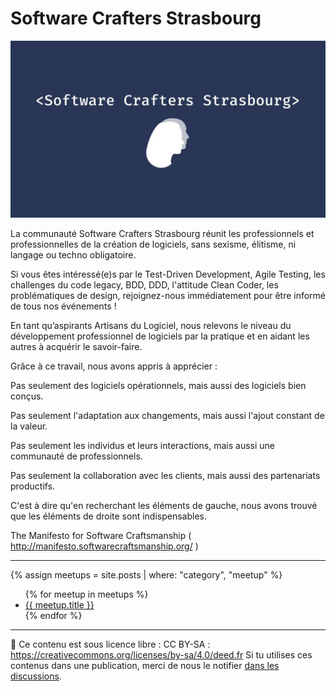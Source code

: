 # Software Crafters Strasbourg

![Logo du Software Crafters Strasbourg](swcraftsxb-logo-grand.jpeg)

La communauté Software Crafters Strasbourg réunit les professionnels et professionnelles de la création de logiciels, sans sexisme, élitisme, ni langage ou techno obligatoire.

Si vous êtes intéressé(e)s par le Test-Driven Development, Agile Testing, les challenges du code legacy, BDD, DDD, l'attitude Clean Coder, les problématiques de design, rejoignez-nous immédiatement pour être informé de tous nos événements !

En tant qu’aspirants Artisans du Logiciel, nous relevons le niveau du développement professionnel de logiciels par la pratique et en aidant les autres à acquérir le savoir-faire.

Grâce à ce travail, nous avons appris à apprécier :

Pas seulement des logiciels opérationnels, mais aussi des logiciels bien conçus.

Pas seulement l'adaptation aux changements, mais aussi l'ajout constant de la valeur.

Pas seulement les individus et leurs interactions, mais aussi une communauté de professionnels.

Pas seulement la collaboration avec les clients, mais aussi des partenariats productifs.

C'est à dire qu'en recherchant les éléments de gauche, nous avons trouvé que les éléments de droite sont indispensables.

The Manifesto for Software Craftsmanship ( http://manifesto.softwarecraftsmanship.org/ )

---
{% assign meetups = site.posts | where: "category", "meetup" %}

<ul>
{% for meetup in meetups %}
  <li><a href="{{ meetup.url }}">{{ meetup.title }}</a></li>
{% endfor %}
</ul>

---

📜 Ce contenu est sous licence libre : CC BY-SA : https://creativecommons.org/licenses/by-sa/4.0/deed.fr
Si tu utilises ces contenus dans une publication, merci de nous le notifier [dans les discussions](https://github.com/swcraftstras/swcraftstras.github.io/discussions).
